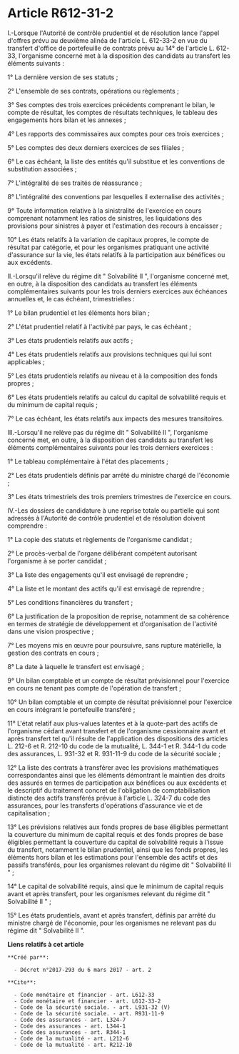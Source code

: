 # Article R612-31-2

I.-Lorsque l'Autorité de contrôle prudentiel et de résolution lance l'appel d'offres prévu au deuxième alinéa de l'article L.
612-33-2 en vue du transfert d'office de portefeuille de contrats prévu au 14° de l'article L. 612-33, l'organisme concerné
met à la disposition des candidats au transfert les éléments suivants : 

1° La dernière version de ses statuts ; 

2° L'ensemble de ses contrats, opérations ou règlements ; 

3° Ses comptes des trois exercices précédents comprenant le bilan, le compte de résultat, les comptes de résultats
techniques, le tableau des engagements hors bilan et les annexes ; 

4° Les rapports des commissaires aux comptes pour ces trois exercices ; 

5° Les comptes des deux derniers exercices de ses filiales ; 

6° Le cas échéant, la liste des entités qu'il substitue et les conventions de substitution associées ; 

7° L'intégralité de ses traités de réassurance ; 

8° L'intégralité des conventions par lesquelles il externalise des activités ; 

9° Toute information relative à la sinistralité de l'exercice en cours comprenant notamment les ratios de sinistres, les
liquidations des provisions pour sinistres à payer et l'estimation des recours à encaisser ; 

10° Les états relatifs à la variation de capitaux propres, le compte de résultat par catégorie, et pour les organismes
pratiquant une activité d'assurance sur la vie, les états relatifs à la participation aux bénéfices ou aux excédents. 

II.-Lorsqu'il relève du régime dit " Solvabilité II ", l'organisme concerné met, en outre, à la disposition des candidats au
transfert les éléments complémentaires suivants pour les trois derniers exercices aux échéances annuelles et, le cas échéant,
trimestrielles : 

1° Le bilan prudentiel et les éléments hors bilan ; 

2° L'état prudentiel relatif à l'activité par pays, le cas échéant ; 

3° Les états prudentiels relatifs aux actifs ; 

4° Les états prudentiels relatifs aux provisions techniques qui lui sont applicables ; 

5° Les états prudentiels relatifs au niveau et à la composition des fonds propres ; 

6° Les états prudentiels relatifs au calcul du capital de solvabilité requis et du minimum de capital requis ; 

7° Le cas échéant, les états relatifs aux impacts des mesures transitoires. 

III.-Lorsqu'il ne relève pas du régime dit " Solvabilité II ", l'organisme concerné met, en outre, à la disposition des
candidats au transfert les éléments complémentaires suivants pour les trois derniers exercices : 

1° Le tableau complémentaire à l'état des placements ; 

2° Les états prudentiels définis par arrêté du ministre chargé de l'économie ; 

3° Les états trimestriels des trois premiers trimestres de l'exercice en cours. 

IV.-Les dossiers de candidature à une reprise totale ou partielle qui sont adressés à l'Autorité de contrôle prudentiel et de
résolution doivent comprendre : 

1° La copie des statuts et règlements de l'organisme candidat ; 

2° Le procès-verbal de l'organe délibérant compétent autorisant l'organisme à se porter candidat ; 

3° La liste des engagements qu'il est envisagé de reprendre ; 

4° La liste et le montant des actifs qu'il est envisagé de reprendre ; 

5° Les conditions financières du transfert ; 

6° La justification de la proposition de reprise, notamment de sa cohérence en termes de stratégie de développement et
d'organisation de l'activité dans une vision prospective ; 

7° Les moyens mis en œuvre pour poursuivre, sans rupture matérielle, la gestion des contrats en cours ; 

8° La date à laquelle le transfert est envisagé ; 

9° Un bilan comptable et un compte de résultat prévisionnel pour l'exercice en cours ne tenant pas compte de l'opération de
transfert ; 

10° Un bilan comptable et un compte de résultat prévisionnel pour l'exercice en cours intégrant le portefeuille transféré ; 

11° L'état relatif aux plus-values latentes et à la quote-part des actifs de l'organisme cédant avant transfert et de
l'organisme cessionnaire avant et après transfert tel qu'il résulte de l'application des dispositions des articles L. 212-6
et R. 212-10 du code de la mutualité, L. 344-1 et R. 344-1 du code des assurances, L. 931-32 et R. 931-11-9 du code de la
sécurité sociale ; 

12° La liste des contrats à transférer avec les provisions mathématiques correspondantes ainsi que les éléments démontrant le
maintien des droits des assurés en termes de participation aux bénéfices ou aux excédents et le descriptif du traitement
concret de l'obligation de comptabilisation distincte des actifs transférés prévue à l'article L. 324-7 du code des
assurances, pour les transferts d'opérations d'assurance vie et de capitalisation ; 

13° Les prévisions relatives aux fonds propres de base éligibles permettant la couverture du minimum de capital requis et des
fonds propres de base éligibles permettant la couverture du capital de solvabilité requis à l'issue du transfert, notamment
le bilan prudentiel, ainsi que les fonds propres, les éléments hors bilan et les estimations pour l'ensemble des actifs et
des passifs transférés, pour les organismes relevant du régime dit " Solvabilité II " ; 

14° Le capital de solvabilité requis, ainsi que le minimum de capital requis avant et après transfert, pour les organismes
relevant du régime dit " Solvabilité II " ; 

15° Les états prudentiels, avant et après transfert, définis par arrêté du ministre chargé de l'économie, pour les organismes
ne relevant pas du régime dit " Solvabilité II ".

**Liens relatifs à cet article**

	**Créé par**:

	  - Décret n°2017-293 du 6 mars 2017 - art. 2

	**Cite**:

	  - Code monétaire et financier - art. L612-33
	  - Code monétaire et financier - art. L612-33-2
	  - Code de la sécurité sociale. - art. L931-32 (V)
	  - Code de la sécurité sociale. - art. R931-11-9
	  - Code des assurances - art. L324-7
	  - Code des assurances - art. L344-1
	  - Code des assurances - art. R344-1
	  - Code de la mutualité - art. L212-6
	  - Code de la mutualité - art. R212-10
